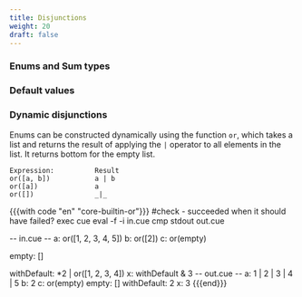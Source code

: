 ```yaml
---
title: Disjunctions
weight: 20
draft: false
---
```


### Enums and Sum types

### Default values

<!--

- disjunctions of values and types
- default values
- default value semantics
- more than one default
-->

### Dynamic disjunctions

Enums can be constructed dynamically using the function `or`, which
takes a list and returns the result of applying the `|` operator to all elements in the list.
It returns bottom for the empty list.

```
Expression:          Result
or([a, b])           a | b
or([a])              a
or([])               _|_
```

{{{with code "en" "core-builtin-or"}}}
#check - succeeded when it should have failed?
exec cue eval -f -i in.cue
cmp stdout out.cue

-- in.cue --
a: or([1, 2, 3, 4, 5])
b: or([2])
c: or(empty)

empty: []

withDefault: *2 | or([1, 2, 3, 4])
x:           withDefault & 3
-- out.cue --
a: 1 | 2 | 3 | 4 | 5
b: 2
c: or(empty)
empty: []
withDefault: 2
x:           3
{{{end}}}
